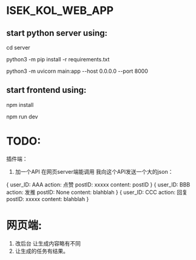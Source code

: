 # ISEK_KOL_WEB_APP


## start python server using:

cd server

python3 -m pip install -r requirements.txt

python3 -m uvicorn main:app --host 0.0.0.0 --port 8000


## start frontend using:

npm install

npm run dev

# TODO:

插件端：
1. 加一个API 在网页server端能调用 我向这个API发送一个大的json：

{
    user_ID: AAA
    action: 点赞
    postID: xxxxx
    content: postID
}
{
    user_ID: BBB
    action: 发推
    postID: None
    content: blahblah
}
{
    user_ID: CCC
    action: 回复
    postID: xxxxx
    content: blahblah
}

# 网页端:
1. 改后台 让生成内容略有不同 
2. 让生成的任务有结果。